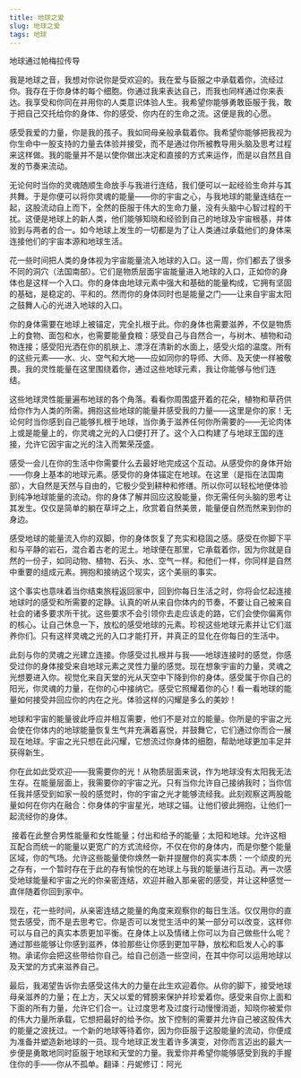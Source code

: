 ```yaml
--- 
title: 地球之爱 
slug: 地球之爱 
tags: 地球
--- 
```

地球通过帕梅拉传导

我是地球之音，我想对你说你是受欢迎的。我在爱与臣服之中承载着你，流经过你。我存在于你身体的每个细胞。你通过我来表达自己，而我也同样通过你来表达。我享受和你同在并用你的人类意识体验人生。我希望你能够勇敢臣服于我，敢于把自己交托给你的身体、你的感受、你内在的生命之流。这便是我的心愿。

感受我爱的力量，你是我的孩子。我如同母亲般承载着你。我希望你能够把我视为你生命中一股支持的力量去体验并接受，而不是通过你所被教导用头脑及思考过程来这样做。我的能量并不是以使你做出决定和直接的方式来运作，而是以自然且自发的节奏来流动。

无论何时当你的灵魂随顺生命放手与我进行连结，我们便可以一起经验生命并与其共舞。于是你便可以将你灵魂的能量——你的宇宙之心，与我地球的能量连结在一起，这股流动自上而下，全然的臣服于伟大的生命力量，没有头脑中心智过程的干扰。这便是地球上的新人类，他们能够知晓和经验到自己的地球及宇宙根基，并体验到与两者的合一。如今地球上发生的一切都是为了让人类通过承载他们的身体来连接他们的宇宙本源和地球生活。

花一些时间把人类的身体视为宇宙能量流入地球的入口。这一周，你们都去了很多不同的洞穴（法国南部）。它们是物质层面宇宙能量进入地球的入口，正如你的身体也是这样一个入口。你的身体由地球元素中强大和基础的能量构成，它拥有坚固的基础，是稳定的、平和的。然而你的身体同时也是能量之门——让来自宇宙太阳之鼓舞人心的光进入地球的入口。

你的身体需要在地球上被锚定，完全扎根于此。你的身体也需要滋养，不仅是物质上的食物、面包和水，也需要能量食粮：感受自己与自然合一，与树木、植物和动物连接；感受阳光洒在你的肌肤上、漂浮在清新的水面上，感受火焰的温度。所有的这些元素——水、火、空气和大地——应如同你的导师、大师、及天使一样被敬畏。我的灵性能量在这里围绕着你，通过这些地球元素，我让你能够与他们连结。 

这些地球灵性能量遍布地球的各个角落。看看你周围盛开着的花朵，植物和草药供给你作为人类的所需。拥抱这些地球的能量并感受我的力量——这里是你的家！无论何时当你感到自己能够扎根于地球，当你勇于滋养任何你所需要的——无论肉体上或是能量上的，你灵魂之光的入口便打开了。这个入口构建了与地球王国的连接，允许它因宇宙之光的注入而繁荣茂盛。 

感受一会儿在你的生活中你需要什么去最好地完成这个互动。从感受你的身体开始——你身上基本的地球元素。感受你的身体锚定在地球。在这里（是指在法国南部），大自然是天然与自由的，它极少受到耕种和修缮。所以你可以轻松地便体验到纯净地球能量的流动。你的身体了解并回应这股能量，你无需任何头脑的思考让其发生。仅仅是简单的躺在草坪之上，欣赏着自然美景，能量便自然而然来到你的身边。 

感受地球的能量流入你的双脚，你的身体恢复了充实和稳固之感。感受在你脚下平和与平静的岩石，混合着古老的泥土。地球便在那里，它承载着你，因为你就是自然的一份子，如同动物、植物、石头、水、空气一样。和他们一样，你同样是自然中重要的组成元素。拥抱和接纳这个现实，这个美丽的事实。 

这个事实也意味着当你结束旅程返回家中，回到你每日生活之时，你将会忆起连接地球时的感受和所需要的定静。认真的听从来自你体内的节奏，不要让自己被来自社会的诸多要求所干扰。这些要求不会引领你去走应该走的路，它们会使你偏离你的核心。让自己休息一下，放松的感受地球的元素。珍视这些地球元素并让它们滋养你们。只有这样灵魂之光的入口才能打开，并真正的显化在你每日的生活中。

此刻与你的灵魂之光建立连接。你感受过扎根并与我——地球连接时的感觉，你感受过你的身体接受来自地球元素之灵性力量的感觉。现在想象宇宙的力量，灵魂之光想要进入你。视觉化来自天堂的光从天空中下降到你的身体。感受属于你自己的阳光，你灵魂的力量，在你的心中接纳它。感受它照耀着你的心！看一看地球的能量如何接受并回应你的内在之光。体验这样的闪耀是多么的美妙！

地球和宇宙的能量彼此呼应并相互需要，他们不是对立的能量。你所是的宇宙之光会使在你体内的地球能量恢复生气并充满着喜悦，并鼓舞它，它们通过你而合一展现在地球。宇宙之光只想在此闪耀，它想流过你身体的细胞，帮助地球更加丰足并获得新生。 

你在此如此受欢迎——我需要你的光！从物质层面来说，作为地球没有太阳我无法生存。在能量层面上，我需要你的宇宙之光。只有当你允许自己接纳我时；当你信任我并感受到如家一般的感觉时，你的宇宙之光才能够流经我。此刻观察这两股能量如何在你内在融合：你身体的宇宙星光，地球之锚。让他们彼此拥抱，让他们一起流经你的身体。

 接着在此整合男性能量和女性能量；付出和给予的能量；太阳和地球。允许这相互配合而统一的能量以更宽广的方式流经你，不仅在你的身体内，而是你整个能量区域，你的气场。允许这些能量使你焕然一新并提醒你的真实本质：一个顽皮的光之存有，一个暂时存在于此的存有愉悦的在地球上与我的能量进行互动。再一次感受地球能量和宇宙之光的你亲密连结，欢迎并融入那亲密的感受，并让这种感觉一直伴随着你回到家中。

现在，花一些时间，从亲密连结之能量的角度来观察你的每日生活。仅仅用你的直觉去感受，而不是去思考它。你是否可以发觉生活中的某一部分可以改变，这样你可以与自己的真实本质更加平衡。在身体上以及情绪上你可以为自己做些什么呢？通过那些能够让你感到滋养，体验那些让你感到更加平静，放松和启发人心的事物。承诺你会把这些带给你自己。给自己创造一些空间，在其中你可以运用地球以及天堂的方式来滋养自己。 

最后，我渴望告诉你去感受这伟大的力量在此生欢迎着你。从你的脚下，接受地球母亲滋养的力量；在上方，天父以爱的臂膀来保护并珍爱着你。感受来自你上面和下面的所有力量，允许它们合一。让过度思考及过度行动慢慢消逝，知晓你被爱你的伟大力量所承载，它想把最好的给予你。放下控制的需要并允许自己被这股伟大的能量之波抚过。一个新的地球等待着你，因为你臣服于这股能量的流动，你便成为准备并塑造新地球的一员。现今地球正发生着许多演变，对你而言迈出的最大一步便是勇敢地同时臣服于地球和天堂的力量。我爱你并希望你能够感受到我的手握住你的手——你从不孤单。翻译：丹妮修订：阿光